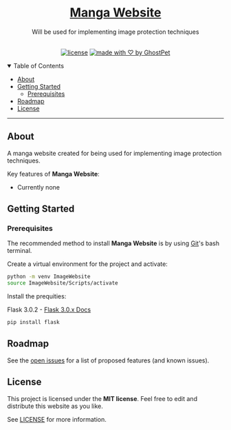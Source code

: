 <h1 align="center">
  <a href="https://github.com/GhostPet/ImageWebsite">
    Manga Website
  </a>
</h1>

<div align="center">
  Will be used for implementing image protection techniques
</div>

<div align="center">
<br />

[![license](https://img.shields.io/github/license/GhostPet/ImageWebsite?style=flat-square)](LICENSE)
[![made with ♡ by GhostPet](https://img.shields.io/badge/made_with_%E2%99%A1_by-GhostPet-orange?style=flat-square)](https://github.com/GhostPet)

</div>

<details open="open">
<summary>Table of Contents</summary>

- [About](#about)
- [Getting Started](#getting-started)
  - [Prerequisites](#prerequisites)
- [Roadmap](#roadmap)
- [License](#license)

</details>

---

## About

A manga website created for being used for implementing image protection techniques. 

Key features of **Manga Website**:

- Currently none

## Getting Started

### Prerequisites

The recommended method to install **Manga Website** is by using [Git](https://git-scm.com/download)'s bash terminal.

Create a virtual environment for the project and activate:

```sh
python -m venv ImageWebsite 
source ImageWebsite/Scripts/activate
```

Install the prequities:

Flask 3.0.2 - [Flask 3.0.x Docs](https://flask.palletsprojects.com/en/3.0.x/)
```sh
pip install flask
```

## Roadmap

See the [open issues](https://github.com/GhostPet/ImageWebsite/issues) for a list of proposed features (and known issues).

## License

This project is licensed under the **MIT license**. Feel free to edit and distribute this website as you like.

See [LICENSE](LICENSE) for more information.